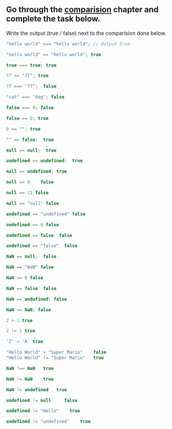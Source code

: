 ## Go through the [comparision](http://javascript.info/comparison) chapter and complete the task below.

Write the output (true / false) next to the comparision done below.
```js
"hello world" === "hello world"; // Output true

"hello world" == "hello world"; true

true === true; true

77 == "77"; true

77 === "77";  false

"cat" === "dog"; false

false === 0; false

false == 0; true

0 == ""; true

"" == false;  true

null == null;  true

undefined == undefined;  true

null == undefined; true

null == 0    false

null == 21 false

null == "null" false

undefined == "undefined" false

undefined == 0 false

undefined == false  false

undefined == "false"  false

NaN == null;  false

NaN == "NaN" false

NaN == 0 false

NaN == false  false

NaN == undefined; false

NaN == NaN; false

2 > 1 true

2 != 1 true

'Z' > 'A' true

"Hello World" > "Super Mario"    false
"Hello World" != "Super Mario"   true

NaN !== NaN   true

NaN != NaN    true

NaN != undefined   true

undefined != null     false

undefined != "Hello"    true

undefined != "undefined"    true

```